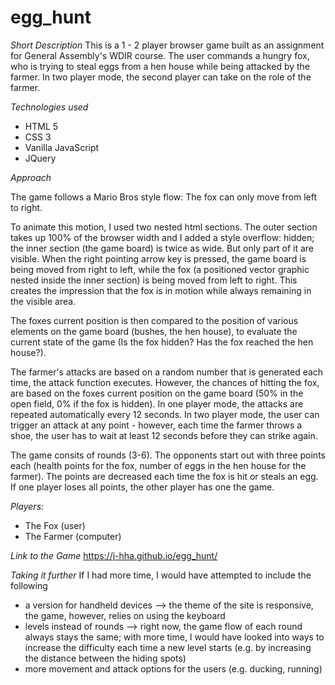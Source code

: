 # egg_hunt

*Short Description*
This is a 1 - 2 player browser game built as an assignment for General Assembly's WDIR course. The user commands a hungry fox, who is trying to steal eggs from a hen house while being attacked by the farmer. In two player mode, the second player can take on the role of the farmer.

*Technologies used*
- HTML 5
- CSS 3
- Vanilla JavaScript
- JQuery

*Approach*

The game follows a Mario Bros style flow: The fox can only move from left to right.

To animate this motion, I used two nested html sections. The outer section takes up 100% of the browser width and I added a style overflow: hidden; the inner section (the game board) is twice as wide. But only part of it are visible. When the right pointing arrow key is pressed, the game board is being moved from right to left, while the fox (a positioned vector graphic nested inside the inner section) is being moved from left to right. This creates the impression that the fox is in motion while always remaining in the visible area.

The foxes current position is then compared to the position of various elements on the game board (bushes, the hen house), to evaluate the current state of the game (Is the fox hidden? Has the fox reached the hen house?).

The farmer's attacks are based on a random number that is generated each time, the attack function executes. However, the chances of hitting the fox, are based on the foxes current position on the game board (50% in the open field, 0% if the fox is hidden). In one player mode, the attacks are repeated automatically every 12 seconds. In two player mode, the user can trigger an attack at any point - however, each time the farmer throws a shoe, the user has to wait at least 12 seconds before they can strike again.

The game consits of rounds (3-6). The opponents start out with three points each (health points for the fox, number of eggs in the hen house for the farmer). The points are decreased each time the fox is hit or steals an egg. If one player loses all points, the other player has one the game.

*Players:*
- The Fox (user)
- The Farmer (computer)

*Link to the Game*
https://j-hha.github.io/egg_hunt/

*Taking it further*
If I had more time, I would have attempted to include the following
- a version for handheld devices
  --> the theme of the site is responsive, the game, however, relies on using the keyboard
- levels instead of rounds
  --> right now, the game flow of each round always stays the same; with more time, I would have looked into ways to increase the difficulty each time a new level starts (e.g. by increasing the distance between the hiding spots)
- more movement and attack options for the users (e.g. ducking, running)
